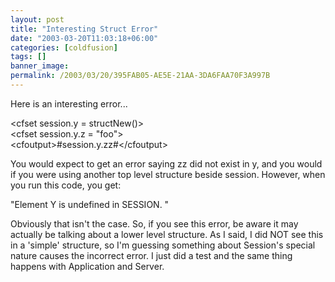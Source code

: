 ```yaml
---
layout: post
title: "Interesting Struct Error"
date: "2003-03-20T11:03:18+06:00"
categories: [coldfusion]
tags: []
banner_image: 
permalink: /2003/03/20/395FAB05-AE5E-21AA-3DA6FAA70F3A997B
---
```


Here is an interesting error...

&lt;cfset session.y = structNew()&gt;<br>
&lt;cfset session.y.z = "foo"&gt;<br>
&lt;cfoutput&gt;#session.y.zz#&lt;/cfoutput&gt;

You would expect to get an error saying zz did not exist in y, and you would if you were using another top level structure beside session. However, when you run this code, you get:

"Element Y is undefined in SESSION. "

Obviously that isn't the case. So, if you see this error, be aware it may actually be talking about a lower level structure. As I said, I did NOT see this in a 'simple' structure, so I'm guessing something about Session's special nature causes the incorrect error. I just did a test and the same thing happens with Application and Server.